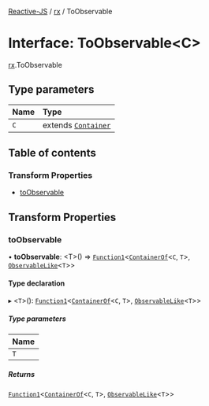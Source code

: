 [Reactive-JS](../README.md) / [rx](../modules/rx.md) / ToObservable

# Interface: ToObservable<C\>

[rx](../modules/rx.md).ToObservable

## Type parameters

| Name | Type |
| :------ | :------ |
| `C` | extends [`Container`](containers.Container-1.md) |

## Table of contents

### Transform Properties

- [toObservable](rx.ToObservable.md#toobservable)

## Transform Properties

### toObservable

• **toObservable**: <T\>() => [`Function1`](../modules/functions.md#function1)<[`ContainerOf`](../modules/containers.md#containerof)<`C`, `T`\>, [`ObservableLike`](rx.ObservableLike.md)<`T`\>\>

#### Type declaration

▸ <`T`\>(): [`Function1`](../modules/functions.md#function1)<[`ContainerOf`](../modules/containers.md#containerof)<`C`, `T`\>, [`ObservableLike`](rx.ObservableLike.md)<`T`\>\>

##### Type parameters

| Name |
| :------ |
| `T` |

##### Returns

[`Function1`](../modules/functions.md#function1)<[`ContainerOf`](../modules/containers.md#containerof)<`C`, `T`\>, [`ObservableLike`](rx.ObservableLike.md)<`T`\>\>
